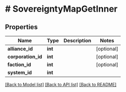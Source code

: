 # # SovereigntyMapGetInner

## Properties

Name | Type | Description | Notes
------------ | ------------- | ------------- | -------------
**alliance_id** | **int** |  | [optional]
**corporation_id** | **int** |  | [optional]
**faction_id** | **int** |  | [optional]
**system_id** | **int** |  |

[[Back to Model list]](../../README.md#models) [[Back to API list]](../../README.md#endpoints) [[Back to README]](../../README.md)

